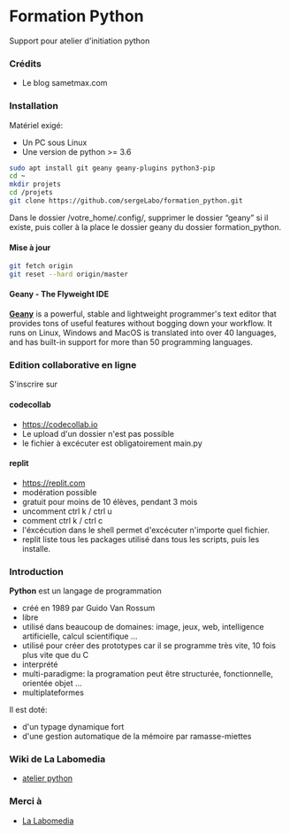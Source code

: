 # Formation Python

Support pour atelier d'initiation python

### Crédits
* Le blog sametmax.com

### Installation

Matériel exigé:

* Un PC sous Linux
* Une version de python >= 3.6

```bash
sudo apt install git geany geany-plugins python3-pip
cd ~
mkdir projets
cd /projets
git clone https://github.com/sergeLabo/formation_python.git
```

Dans le dossier /votre_home/.config/, supprimer le dossier “geany” si il existe,
puis coller à la place le dossier geany du dossier formation_python.

#### Mise à jour

```bash
git fetch origin
git reset --hard origin/master
```

#### Geany - The Flyweight IDE

[__Geany__](https://www.geany.org) is a powerful, stable and lightweight programmer's text editor that provides tons of useful features without bogging down your workflow. It runs on Linux, Windows and MacOS is translated into over 40 languages, and has built-in support for more than 50 programming languages.

### Edition collaborative en ligne

S'inscrire sur

#### codecollab

* https://codecollab.io
* Le upload d'un dossier n'est pas possible
* le fichier à excécuter est obligatoirement main.py

#### replit

* https://replit.com
* modération possible
* gratuit pour moins de 10 élèves, pendant 3 mois
* uncomment ctrl k / ctrl u
* comment   ctrl k / ctrl c
* l'éxcécution dans le shell permet d'excécuter n'importe quel fichier.
* replit liste tous les packages utilisé dans tous les scripts, puis les installe.

### Introduction

__Python__ est un langage de programmation

* créé en 1989 par Guido Van Rossum
* libre
* utilisé dans beaucoup de domaines: image, jeux, web, intelligence artificielle, calcul scientifique ...
* utilisé pour créer des prototypes car il se programme très vite, 10 fois plus vite que du C
* interprété
* multi-paradigme: la programation peut être structurée, fonctionnelle, orientée objet ...
* multiplateformes

Il est doté:

* d'un typage dynamique fort
* d'une gestion automatique de la mémoire par ramasse-miettes

### Wiki de La Labomedia

* [atelier python](https://ressources.labomedia.org/tag/atelier_python?do=showtag&tag=atelier_python)

### Merci à

  * [La Labomedia](https://labomedia.org)
